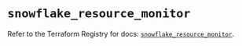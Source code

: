 # `snowflake_resource_monitor`

Refer to the Terraform Registry for docs: [`snowflake_resource_monitor`](https://registry.terraform.io/providers/snowflakedb/snowflake/2.2.0/docs/resources/resource_monitor).
